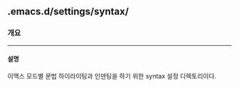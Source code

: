 ## .emacs.d/settings/syntax/
### 개요
---
#### 설명
이맥스 모드별 문법 하이라이팅과 인덴팅을 하기 위한 syntax 설정 디렉토리이다.

<!-- 내부 링크 -->
<!-- 상대 경로 정보 -->
<!-- 상위 디렉토리 정보 -->

<!-- 상위 파일 정보 -->

<!-- 현재 디렉토리 정보 -->

<!-- 현재 파일 정보 -->

<!-- 하위 디렉토리 정보 -->

<!-- 하위 파일 정보 -->

<!-- 절대 경로 -->

<!-- 외부 링크 -->

